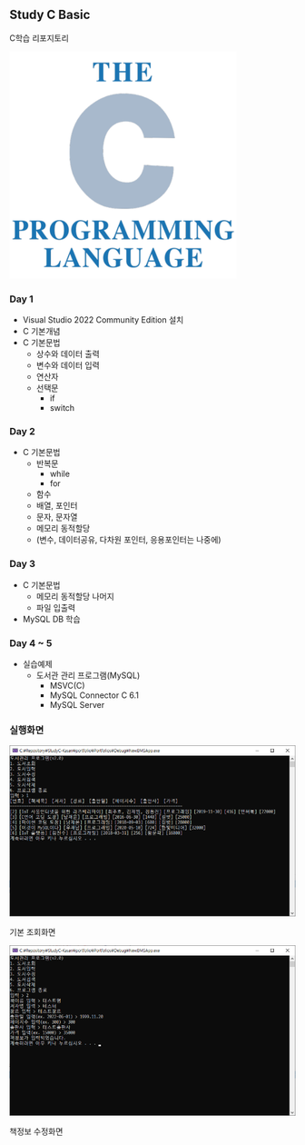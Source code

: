 ## Study C Basic
C학습 리포지토리

<img src="./images/C_logo.png" width="400">

### Day 1
- Visual Studio 2022 Community Edition 설치
- C 기본개념
- C 기본문법
  - 상수와 데이터 출력
  - 변수와 데이터 입력
  - 연산자
  - 선택문
    - if
    - switch

### Day 2
- C 기본문법
  - 반복문
    - while
    - for
  - 함수
  - 배열, 포인터
  - 문자, 문자열
  - 메모리 동적할당
  - (변수, 데이터공유, 다차원 포인터, 응용포인터는 나중에)

### Day 3
- C 기본문법
  - 메모리 동적할당 나머지
  - 파일 입출력
- MySQL DB 학습

### Day 4 ~ 5
- 실습예제
  - 도서관 관리 프로그램(MySQL)
    - MSVC(C)
    - MySQL Connector C 6.1
    - MySQL Server
 

 
### 실행화면

<img src="./images/display_data.png" width="600">

기본 조회화면


<!-- ![editdata](https://raw.githubusercontent.com/hugoMGSung/works-need-it-from-c-to-cpp/main/studyC-Kasan/images/edit_data.png) -->
<img src="./images/edit_data.png" width="600">

책정보 수정화면
